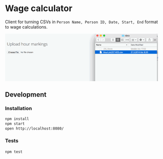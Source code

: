 # Wage calculator

Client for turning CSVs in `Person Name, Person ID, Date, Start, End` format to wage calculations.

![Animation](https://raw.githubusercontent.com/rikukissa/fortune-panda-bamboo-noodles-jasmine-flower/master/hourmark.gif)

## Development

### Installation

```
npm install
npm start
open http://localhost:8080/
```
### Tests

`npm test`


